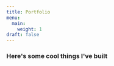 ```yaml
---
title: Portfolio
menu:
  main:
    weight: 1
draft: false
---
```

### Here's some cool things I've built